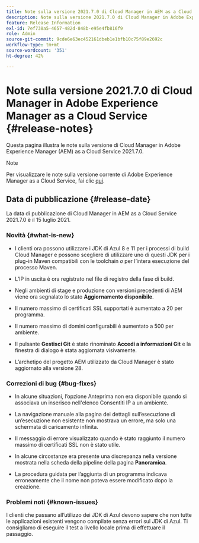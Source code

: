 ```yaml
---
title: Note sulla versione 2021.7.0 di Cloud Manager in AEM as a Cloud Service
description: Note sulla versione 2021.7.0 di Cloud Manager in Adobe Experience Manager (AEM as a Cloud Service)
feature: Release Information
exl-id: 7ef738a5-4657-482d-848b-e95e4fb816f9
role: Admin
source-git-commit: 9cde6e63ec452161dbeb1e1bfb10c75f89e2692c
workflow-type: tm+mt
source-wordcount: '351'
ht-degree: 42%

---
```


# Note sulla versione 2021.7.0 di Cloud Manager in Adobe Experience Manager as a Cloud Service {#release-notes}

Questa pagina illustra le note sulla versione di Cloud Manager in Adobe Experience Manager (AEM) as a Cloud Service 2021.7.0.

>[!NOTE]
>Per visualizzare le note sulla versione corrente di Adobe Experience Manager as a Cloud Service, fai clic [qui](https://experienceleague.adobe.com/docs/experience-manager-cloud-service/content/release-notes/release-notes/release-notes-current.html?lang=it).

## Data di pubblicazione {#release-date}

La data di pubblicazione di Cloud Manager in AEM as a Cloud Service 2021.7.0 è il 15 luglio 2021.


### Novità {#what-is-new}

* I clienti ora possono utilizzare i JDK di Azul 8 e 11 per i processi di build Cloud Manager e possono scegliere di utilizzare uno di questi JDK per i plug-in Maven compatibili con le toolchain *o* per l’intera esecuzione del processo Maven.

* L’IP in uscita è ora registrato nel file di registro della fase di build.

* Negli ambienti di stage e produzione con versioni precedenti di AEM viene ora segnalato lo stato **Aggiornamento disponibile**.

* Il numero massimo di certificati SSL supportati è aumentato a 20 per programma.

* Il numero massimo di domini configurabili è aumentato a 500 per ambiente.

* Il pulsante **Gestisci Git** è stato rinominato **Accedi a informazioni Git** e la finestra di dialogo è stata aggiornata visivamente.

* L’archetipo del progetto AEM utilizzato da Cloud Manager è stato aggiornato alla versione 28.

### Correzioni di bug {#bug-fixes}

* In alcune situazioni, l’opzione Anteprima non era disponibile quando si associava un inserisco nell&#39;elenco Consentiti IP a un ambiente.

* La navigazione manuale alla pagina dei dettagli sull’esecuzione di un’esecuzione non esistente non mostrava un errore, ma solo una schermata di caricamento infinita.

* Il messaggio di errore visualizzato quando è stato raggiunto il numero massimo di certificati SSL non è stato utile.

* In alcune circostanze era presente una discrepanza nella versione mostrata nella scheda della pipeline della pagina **Panoramica**.

* La procedura guidata per l’aggiunta di un programma indicava erroneamente che il nome non poteva essere modificato dopo la creazione.

### Problemi noti {#known-issues}

I clienti che passano all’utilizzo dei JDK di Azul devono sapere che non tutte le applicazioni esistenti vengono compilate senza errori sul JDK di Azul. Ti consigliamo di eseguire il test a livello locale prima di effettuare il passaggio.
